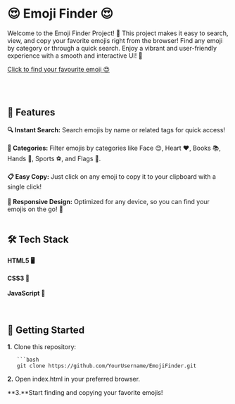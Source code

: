 # 😍 Emoji Finder 😍

Welcome to the Emoji Finder Project! 🌟 This project makes it easy to search, view, and copy your favorite emojis right from the browser! Find any emoji by category or through a quick search. Enjoy a vibrant and user-friendly experience with a smooth and interactive UI! 🎉
<br>

[Click to find your favourite emoji 😍](https://avantikasingh2110.github.io/Emoji_Project/)

<br><br>

## 🚀 Features

**🔍 Instant Search:** Search emojis by name or related tags for quick access!<br><br>
**🌈 Categories:** Filter emojis by categories like Face 😊, Heart ❤️, Books 📚, Hands 🤲, Sports ⚽, and Flags 🚩.<br><br>
**📋 Easy Copy:** Just click on any emoji to copy it to your clipboard with a single click!<br><br>
**📱 Responsive Design:** Optimized for any device, so you can find your emojis on the go! 📲<br><br>


## 🛠️ Tech Stack

**HTML5 🖥️** <br><br>
**CSS3 🎨** <br><br>
**JavaScript 🧩** <br><br><br>

## 🌟 Getting Started

**1.** Clone this repository:

       ```bash
       git clone https://github.com/YourUsername/EmojiFinder.git


**2.** Open index.html in your preferred browser.

**3.**Start finding and copying your favorite emojis!
